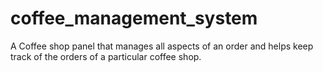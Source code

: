 # coffee_management_system
 A Coffee shop panel that manages all aspects of an order and helps keep track of the orders of a particular coffee shop.
